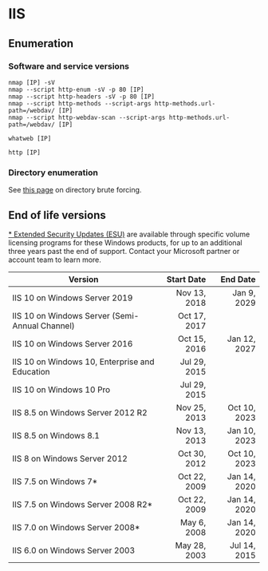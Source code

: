 # IIS

## Enumeration

### Software and service versions

```
nmap [IP] -sV
nmap --script http-enum -sV -p 80 [IP]
nmap --script http-headers -sV -p 80 [IP]
nmap --script http-methods --script-args http-methods.url-path=/webdav/ [IP]
nmap --script http-webdav-scan --script-args http-methods.url-path=/webdav/ [IP]

whatweb [IP]

http [IP]
```

### Directory enumeration

See [this page](../web-application/directory-brute-forcing.md) on directory brute forcing.&#x20;

## End of life versions

[\* Extended Security Updates (ESU)](https://docs.microsoft.com/en-us/lifecycle/faq/extended-security-updates#esu-availability-and-end-dates) are available through specific volume licensing programs for these Windows products, for up to an additional three years past the end of support. Contact your Microsoft partner or account team to learn more.

| Version                                        |   Start Date |     End Date |
| ---------------------------------------------- | -----------: | -----------: |
| IIS 10 on Windows Server 2019                  | Nov 13, 2018 |  Jan 9, 2029 |
| IIS 10 on Windows Server (Semi-Annual Channel) | Oct 17, 2017 |              |
| IIS 10 on Windows Server 2016                  | Oct 15, 2016 | Jan 12, 2027 |
| IIS 10 on Windows 10, Enterprise and Education | Jul 29, 2015 |              |
| IIS 10 on Windows 10 Pro                       | Jul 29, 2015 |              |
| IIS 8.5 on Windows Server 2012 R2              | Nov 25, 2013 | Oct 10, 2023 |
| IIS 8.5 on Windows 8.1                         | Nov 13, 2013 | Jan 10, 2023 |
| IIS 8 on Windows Server 2012                   | Oct 30, 2012 | Oct 10, 2023 |
| IIS 7.5 on Windows 7\*                         | Oct 22, 2009 | Jan 14, 2020 |
| IIS 7.5 on Windows Server 2008 R2\*            | Oct 22, 2009 | Jan 14, 2020 |
| IIS 7.0 on Windows Server 2008\*               |  May 6, 2008 | Jan 14, 2020 |
| IIS 6.0 on Windows Server 2003                 | May 28, 2003 | Jul 14, 2015 |
